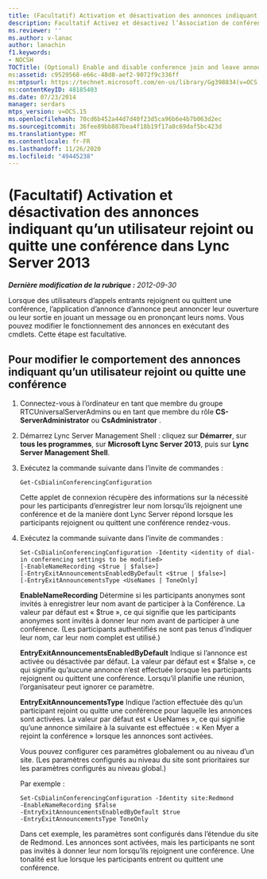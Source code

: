 ```yaml
---
title: (Facultatif) Activation et désactivation des annonces indiquant qu’un utilisateur rejoint ou quitte une conférence
description: Facultatif Activez et désactivez l’Association de conférences et quittez les annonces.
ms.reviewer: ''
ms.author: v-lanac
author: lanachin
f1.keywords:
- NOCSH
TOCTitle: (Optional) Enable and disable conference join and leave announcements
ms:assetid: c9529568-e66c-48d8-aef2-9072f9c336ff
ms:mtpsurl: https://technet.microsoft.com/en-us/library/Gg398834(v=OCS.15)
ms:contentKeyID: 48185403
ms.date: 07/23/2014
manager: serdars
mtps_version: v=OCS.15
ms.openlocfilehash: 70cd6b452a44d7d40f23d5ca96b6e4b7b063d2ec
ms.sourcegitcommit: 36fee89bb887bea4f18b19f17a8c69daf5bc423d
ms.translationtype: MT
ms.contentlocale: fr-FR
ms.lasthandoff: 11/26/2020
ms.locfileid: "49445238"
---
```

# <a name="optional-enable-and-disable-conference-join-and-leave-announcements-in-lync-server-2013"></a>(Facultatif) Activation et désactivation des annonces indiquant qu’un utilisateur rejoint ou quitte une conférence dans Lync Server 2013

<div data-xmlns="http://www.w3.org/1999/xhtml">

<div class="topic" data-xmlns="http://www.w3.org/1999/xhtml" data-msxsl="urn:schemas-microsoft-com:xslt" data-cs="https://msdn.microsoft.com/">

<div data-asp="https://msdn2.microsoft.com/asp">



</div>

<div id="mainSection">

<div id="mainBody">

<span> </span>

_**Dernière modification de la rubrique :** 2012-09-30_

Lorsque des utilisateurs d’appels entrants rejoignent ou quittent une conférence, l’application d’annonce d’annonce peut annoncer leur ouverture ou leur sortie en jouant un message ou en prononçant leurs noms. Vous pouvez modifier le fonctionnement des annonces en exécutant des cmdlets. Cette étape est facultative.

<div>

## <a name="to-modify-the-conference-join-and-leave-announcement-behavior"></a>Pour modifier le comportement des annonces indiquant qu’un utilisateur rejoint ou quitte une conférence

1.  Connectez-vous à l’ordinateur en tant que membre du groupe RTCUniversalServerAdmins ou en tant que membre du rôle **CS-ServerAdministrator** ou **CsAdministrator** .

2.  Démarrez Lync Server Management Shell : cliquez sur **Démarrer**, sur **tous les programmes**, sur **Microsoft Lync Server 2013**, puis sur **Lync Server Management Shell**.

3.  Exécutez la commande suivante dans l’invite de commandes :
    
        Get-CsDialinConferencingConfiguration
    
    Cette applet de connexion récupère des informations sur la nécessité pour les participants d’enregistrer leur nom lorsqu’ils rejoignent une conférence et de la manière dont Lync Server répond lorsque les participants rejoignent ou quittent une conférence rendez-vous.

4.  Exécutez la commande suivante dans l’invite de commandes :
    
        Set-CsDialinConferencingConfiguration -Identity <identity of dial-in conferencing settings to be modified>
        [-EnableNameRecording <$true | $false>]
        [-EntryExitAnnouncementsEnabledByDefault <$true | $false>]
        [-EntryExitAnnouncementsType <UseNames | ToneOnly]
    
    **EnableNameRecording**   Détermine si les participants anonymes sont invités à enregistrer leur nom avant de participer à la Conférence. La valeur par défaut est « $true », ce qui signifie que les participants anonymes sont invités à donner leur nom avant de participer à une conférence. (Les participants authentifiés ne sont pas tenus d’indiquer leur nom, car leur nom complet est utilisé.)
    
    **EntryExitAnnouncementsEnabledByDefault**   Indique si l’annonce est activée ou désactivée par défaut. La valeur par défaut est « $false », ce qui signifie qu’aucune annonce n’est effectuée lorsque les participants rejoignent ou quittent une conférence. Lorsqu’il planifie une réunion, l’organisateur peut ignorer ce paramètre.
    
    **EntryExitAnnouncementsType**   Indique l’action effectuée dès qu’un participant rejoint ou quitte une conférence pour laquelle les annonces sont activées. La valeur par défaut est « UseNames », ce qui signifie qu’une annonce similaire à la suivante est effectuée : « Ken Myer a rejoint la conférence » lorsque les annonces sont activées.
    
    Vous pouvez configurer ces paramètres globalement ou au niveau d’un site. (Les paramètres configurés au niveau du site sont prioritaires sur les paramètres configurés au niveau global.)
    
    Par exemple :
    
        Set-CsDialinConferencingConfiguration -Identity site:Redmond
        -EnableNameRecording $false
        -EntryExitAnnouncementsEnabledByDefault $true
        -EntryExitAnnouncementsType ToneOnly
    
    Dans cet exemple, les paramètres sont configurés dans l’étendue du site de Redmond. Les annonces sont activées, mais les participants ne sont pas invités à donner leur nom lorsqu’ils rejoignent une conférence. Une tonalité est lue lorsque les participants entrent ou quittent une conférence.

</div>

</div>

<span> </span>

</div>

</div>

</div>

